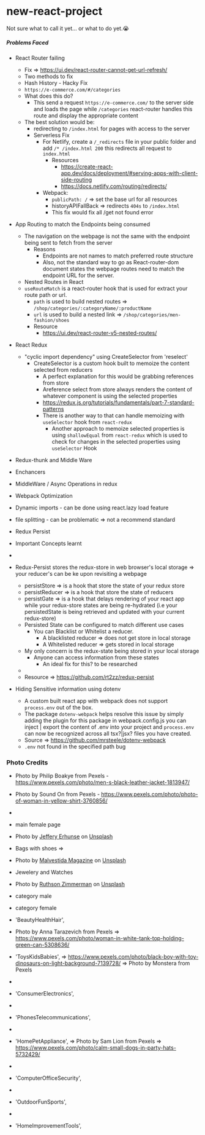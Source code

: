 # new-react-project
Not sure what to call it yet... or what to do yet.😭


##### Problems Faced
- React Router failing 
  - Fix => https://ui.dev/react-router-cannot-get-url-refresh/
  - Two methods to fix 
  - Hash History - Hacky Fix
  - ```https://e-commerce.com/#/categories```
  - What does this do?
    - This send a request ```https://e-commerce.com/``` to the server side and loads the page while ```/categories``` react-router handles this route and display the appropriate content
  - The best solution would be:
    -  redirecting to ```/index.html``` for pages with access to the server
    - Serverless Fix
      - For Netlify, create a ```/_redirects``` file in your public folder and add ```/* /index.html 200``` this redirects all request to ```index.html```
        - Resources
          - https://create-react-app.dev/docs/deployment/#serving-apps-with-client-side-routing
          - https://docs.netlify.com/routing/redirects/
      - Webpack:
        - ```publicPath: /``` => set the base url for all resources 
        - historyAPIFallBack => redirects ```404s``` to ```/index.html```
        - This fix would fix all /get <Content> not found error

- App Routing to match the Endpoints being consumed
  - The navigation on the webpage is not the same with the endpoint being sent to fetch from the server
    - Reasons
      - Endpoints are not names to match preferred route structure
      - Also, not the standard way to go as React-router-dom document states the webpage routes need to match the endpoint URL for the server.
  - Nested Routes in React
  - ```useRouteMatch``` is a react-router hook that is used for extract your route path or url.
    - ```path``` is used to build nested routes => ```/shop/categories/:categoryName/:productName```
    - ```url``` is used to build a nested link => ```/shop/categories/men-fashion/shoes```
    - Resource 
      - https://ui.dev/react-router-v5-nested-routes/

- React Redux
  - "cyclic import dependency" using CreateSelector from 'reselect'
    - CreateSelector is a custom hook built to memoize the content selected from reducers
      - A perfect explanation for this would be grabbing references from store
      - Areference select from store always renders the content of whatever component is using the selected properties
      - https://redux.js.org/tutorials/fundamentals/part-7-standard-patterns
      - There is another way to that can handle memoizing with ```useSelector``` hook from ```react-redux```
        -  Another approach to memoize selected properties is using ```shallowEqual``` from ```react-redux``` which is used to check for changes in the selected properties using ```useSelector``` Hook 
- Redux-thunk and Middle Ware
- Enchancers
- MiddleWare / Async Operations in redux



- Webpack Optimization
- Dynamic imports - can be done using react.lazy load feature
- file splitting - can be problematic => not a recommend standard

- Redux Persist
- Important Concepts learnt
- 
- Redux-Persist stores the redux-store in web browser's local storage => your reducer's can be ke upon revisiting a webpage
  - persistStore => is a hook that store the state of your redux store
  - persistReducer =>  is a hook that store the state of reducers 
  - persistGate => is a hook that delays rendering of your react app while your redux-store states are being re-hydrated (i.e your persistedState is being retrieved and updated with your current redux-store)
  - Persisted State can be configured to match different use cases
    - You can Blacklist or Whitelist a reducer.
      -   A blacklisted reducer => does not get store in local storage
      -   A Whitelisted reducer => gets stored in local storage
  - My only concern is the redux-state being stored in your local storage 
    - Anyone can access information from these states
      - An ideal fix for this? to be researched 
  - 
  - Resource => https://github.com/rt2zz/redux-persist

- Hiding Sensitive information using dotenv
  - A custom built react app with webpack does not support ```process.env``` out of the box.
  - The package ```dotenv-webpack``` helps resolve this issue by simply adding the plugin for this package in webpack.config.js you can inject | export the content of .env into your project and ```process.env``` can now be recognized across all tsx?|jsx? files you have created.
  - Source => https://github.com/mrsteele/dotenv-webpack
  - ```.env``` not found in the specified path bug



### Photo Credits

- Photo by Philip Boakye from Pexels - https://www.pexels.com/photo/men-s-black-leather-jacket-1813947/
- Photo by Sound On from Pexels - https://www.pexels.com/photo/photo-of-woman-in-yellow-shirt-3760856/
- 
- main female page
- Photo by <a href="https://unsplash.com/@j_erhunse?utm_source=unsplash&utm_medium=referral&utm_content=creditCopyText">Jeffery Erhunse</a> on <a href="https://unsplash.com/s/photos/black-girl?utm_source=unsplash&utm_medium=referral&utm_content=creditCopyText">Unsplash</a>


- Bags with shoes => 
- Photo by <a href="https://unsplash.com/@malvestida?utm_source=unsplash&utm_medium=referral&utm_content=creditCopyText">Malvestida Magazine</a> on <a href="https://unsplash.com/s/photos/bags-and-shoes?utm_source=unsplash&utm_medium=referral&utm_content=creditCopyText">Unsplash</a>
  
- Jewelery and Watches
- Photo by <a href="https://unsplash.com/@ruthson_zimmerman?utm_source=unsplash&utm_medium=referral&utm_content=creditCopyText">Ruthson Zimmerman</a> on <a href="https://unsplash.com/s/photos/jewelery-and-watch?utm_source=unsplash&utm_medium=referral&utm_content=creditCopyText">Unsplash</a>

- category male


- category female



- 'BeautyHealthHair',
- Photo by Anna Tarazevich from Pexels => https://www.pexels.com/photo/woman-in-white-tank-top-holding-green-can-5308636/
- 'ToysKidsBabies', => https://www.pexels.com/photo/black-boy-with-toy-dinosaurs-on-light-background-7139728/ => Photo by Monstera from Pexels
- 
- 'ConsumerElectronics',
- 
-   'PhonesTelecommunications',
-   
-  'HomePetAppliance', => Photo by Sam Lion from Pexels => https://www.pexels.com/photo/calm-small-dogs-in-party-hats-5732429/
-  
- 'ComputerOfficeSecurity',
- 
-  'OutdoorFunSports',
-  
-  'HomeImprovementTools',
